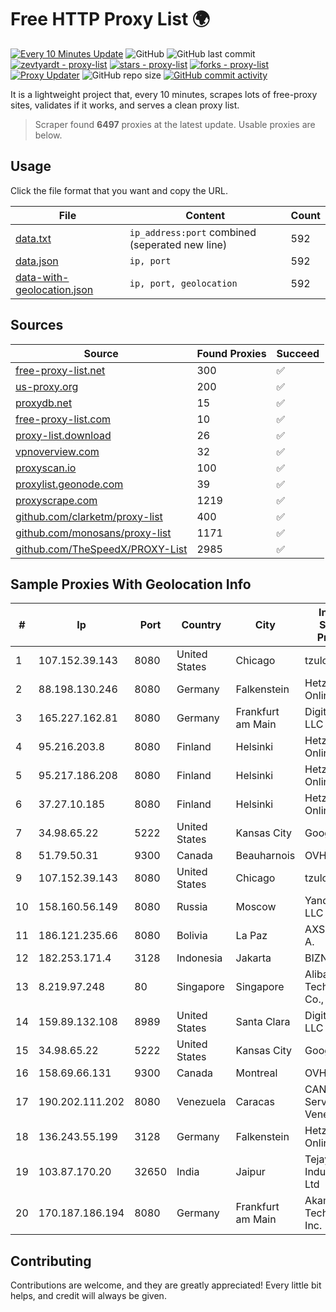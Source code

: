
# Free HTTP Proxy List 🌍

[![Every 10 Minutes Update](https://github.com/mertguvencli/http-proxy-list/actions/workflows/main.yml/badge.svg?branch=main)](https://github.com/mertguvencli/http-proxy-list/actions/workflows/main.yml)
![GitHub](https://img.shields.io/github/license/mertguvencli/http-proxy-list)
![GitHub last commit](https://img.shields.io/github/last-commit/mertguvencli/http-proxy-list)
[![zevtyardt - proxy-list](https://img.shields.io/static/v1?label=zevtyardt&message=proxy-list&color=blue&logo=github)](https://github.com/zevtyardt/proxy-list "Go to GitHub repo")
[![stars - proxy-list](https://img.shields.io/github/stars/zevtyardt/proxy-list?style=social)](https://github.com/zevtyardt/proxy-list)
[![forks - proxy-list](https://img.shields.io/github/forks/zevtyardt/proxy-list?style=social)](https://github.com/zevtyardt/proxy-list)
[![Proxy Updater](https://github.com/zevtyardt/proxy-list/workflows/Proxy%20Updater/badge.svg)](https://github.com/zevtyardt/proxy-list/actions?query=workflow:"Proxy+Updater")
![GitHub repo size](https://img.shields.io/github/repo-size/zevtyardt/proxy-list)
[![GitHub commit activity](https://img.shields.io/github/commit-activity/m/zevtyardt/proxy-list?logo=commits)](https://github.com/zevtyardt/proxy-list/commits/main)

It is a lightweight project that, every 10 minutes, scrapes lots of free-proxy sites, validates if it works, and serves a clean proxy list.

> Scraper found **6497** proxies at the latest update. Usable proxies are below.

## Usage

Click the file format that you want and copy the URL.

|File|Content|Count|
|----|-------|-----|
|[data.txt](https://raw.githubusercontent.com/mertguvencli/http-proxy-list/main/proxy-list/data.txt)|`ip_address:port` combined (seperated new line)|592|
|[data.json](https://raw.githubusercontent.com/mertguvencli/http-proxy-list/main/proxy-list/data.json)|`ip, port`|592|
|[data-with-geolocation.json](https://raw.githubusercontent.com/mertguvencli/http-proxy-list/main/proxy-list/data-with-geolocation.json)|`ip, port, geolocation`|592|

## Sources

|Source|Found Proxies|Succeed|
|------|-------------|-------|
|[free-proxy-list.net](https://free-proxy-list.net)|300|✅|
|[us-proxy.org](https://www.us-proxy.org)|200|✅|
|[proxydb.net](http://proxydb.net)|15|✅|
|[free-proxy-list.com](https://free-proxy-list.com/?page=&port=&type%5B%5D=http&type%5B%5D=https&up_time=0&search=Search)|10|✅|
|[proxy-list.download](https://www.proxy-list.download/HTTP)|26|✅|
|[vpnoverview.com](https://vpnoverview.com/privacy/anonymous-browsing/free-proxy-servers)|32|✅|
|[proxyscan.io](https://www.proxyscan.io)|100|✅|
|[proxylist.geonode.com](https://proxylist.geonode.com/api/proxy-list?limit=300&page=1&sort_by=lastChecked&sort_type=desc&protocols=http,https)|39|✅|
|[proxyscrape.com](https://api.proxyscrape.com/v2/?request=displayproxies&protocol=http&timeout=10000&country=all&ssl=all&anonymity=all)|1219|✅|
|[github.com/clarketm/proxy-list](https://raw.githubusercontent.com/clarketm/proxy-list/master/proxy-list-raw.txt)|400|✅|
|[github.com/monosans/proxy-list](https://raw.githubusercontent.com/monosans/proxy-list/main/proxies/http.txt)|1171|✅|
|[github.com/TheSpeedX/PROXY-List](https://raw.githubusercontent.com/TheSpeedX/PROXY-List/master/http.txt)|2985|✅|


## Sample Proxies With Geolocation Info

|#|Ip|Port|Country|City|Internet Service Provider|
|-|--|----|-------|----|-------------------------|
|1|107.152.39.143|8080|United States|Chicago|tzulo, inc.|
|2|88.198.130.246|8080|Germany|Falkenstein|Hetzner Online GmbH|
|3|165.227.162.81|8080|Germany|Frankfurt am Main|DigitalOcean, LLC|
|4|95.216.203.8|8080|Finland|Helsinki|Hetzner Online GmbH|
|5|95.217.186.208|8080|Finland|Helsinki|Hetzner Online GmbH|
|6|37.27.10.185|8080|Finland|Helsinki|Hetzner Online GmbH|
|7|34.98.65.22|5222|United States|Kansas City|Google LLC|
|8|51.79.50.31|9300|Canada|Beauharnois|OVH SAS|
|9|107.152.39.143|8080|United States|Chicago|tzulo, inc.|
|10|158.160.56.149|8080|Russia|Moscow|Yandex.Cloud LLC|
|11|186.121.235.66|8080|Bolivia|La Paz|AXS Bolivia S. A.|
|12|182.253.171.4|3128|Indonesia|Jakarta|BIZNET|
|13|8.219.97.248|80|Singapore|Singapore|Alibaba (US) Technology Co., Ltd.|
|14|159.89.132.108|8989|United States|Santa Clara|DigitalOcean, LLC|
|15|34.98.65.22|5222|United States|Kansas City|Google LLC|
|16|158.69.66.131|9300|Canada|Montreal|OVH SAS|
|17|190.202.111.202|8080|Venezuela|Caracas|CANTV Servicios, Venezuela|
|18|136.243.55.199|3128|Germany|Falkenstein|Hetzner Online GmbH|
|19|103.87.170.20|32650|India|Jaipur|Tejays Industries Pvt Ltd|
|20|170.187.186.194|8080|Germany|Frankfurt am Main|Akamai Technologies, Inc.|



## Contributing

Contributions are welcome, and they are greatly appreciated! Every
little bit helps, and credit will always be given.

